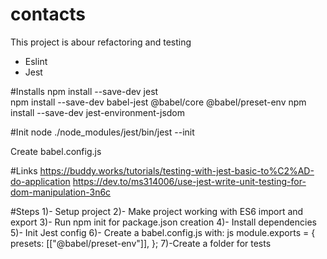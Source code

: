 # contacts
This project is abour refactoring and testing
- Eslint
- Jest 


#Installs
npm install --save-dev jest  
npm install --save-dev babel-jest @babel/core @babel/preset-env
npm install --save-dev jest-environment-jsdom

#Init
node ./node_modules/jest/bin/jest --init

Create babel.config.js

#Links
https://buddy.works/tutorials/testing-with-jest-basic-to%C2%AD-do-application
https://dev.to/ms314006/use-jest-write-unit-testing-for-dom-manipulation-3n6c

#Steps
1)- Setup project
2)- Make project working with ES6 import and export
3)- Run npm init for package.json creation
4)- Install dependencies
5)- Init Jest config
6)- Create a babel.config.js with:
js module.exports = { presets: [["@babel/preset-env"]], };
7)-Create a folder for tests